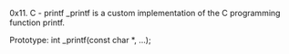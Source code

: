0x11. C - printf
_printf is a custom implementation of the C programming function printf.

Prototype: int _printf(const char *, ...);
